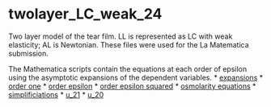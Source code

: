 # twolayer_LC_weak_24
Two layer model of the tear film. LL is represented as LC with weak elasticity; AL is Newtonian. 
These files were used for the La Matematica submission. 

The Mathematica scripts contain the equations at each order of epsilon using the asymptotic expansions of the dependent variables.
    * [expansions](twolayer_expansions.nb)
    * [order one](twolayer_order1.nb)
    * [order epsilon](twolayer_orderepsilon.nb)
    * [order epsilon squared](twolayer_orderepsilonsquared.nb)
    * [osmolarity equations](salt.nb)
    * [simplificiations](simplify_Fprime.nb)
    * [u_21](for_u21_feb7.nb)
    * [u_20](for_u20_using_u22yy_subforu21y_feb7.nb)
